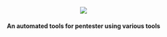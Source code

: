 <p align="center">
    <a href="https://www.python.org/downloads/"><img src="https://img.shields.io/badge/python-3.7+-blue.svg"></a>
</p>

<h4 align="center">An automated tools for pentester using various tools</h4>